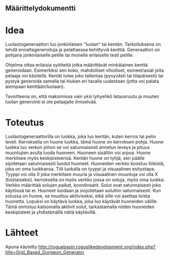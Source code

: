 ## Määrittelydokumentti

# Idea
Luolastogeneraattori luo jonkinlaisen "luolan" tai kentän. Tarkoituksena on tehdä ennaltageneroituja ja pelattaessa kehittyviä kenttiä.
Generaattori on pohjana jonkinlaiselle pelille tai monelle erilaiselle testi pelille.

Ohjelma ottaa erilaisia syötteitä jotka määrittävät minkälainen kenttä generoidaan. Esimerkiksi sen koko, mahdolliset viholliset, esineet/asiat joita pelaaja voi käsitellä.
Kentät tulee joko tallentaa (pysyvästi tai tilapäisesti) tai pystyä generoida samalla tai hiukan eri tavalla uudestaan (jotta voi palata aiempaan kenttään/luolaan).

Tavoitteena on, että maksimissa vain yksi lyhyehkö latausruutu ja muuten luolan generointi ei ole pelaajalle ilmiselvää.

# Toteutus
Luolastogeneraattorilla on luokka, joka luo kentän, kuten kerros tai pelin leveli. Kerroksella on huone luokka, tämä huone on kerroksen pohja.
Huone luokka luo verkon johon se voi satunnaisesti annetun leveys ja pituus muuntujien avulla luoda huoneen. Huoneen sisällön voi arpoa.
Huone merkitsee myös keskipisteensä.
Kentän huone on tyhjä, sen päälle sijoitetaan satunnaisesti luodut huoneet. Huoneiden verkko koostuu tiileistä, joka on oma luokkansa.
Tiili luokalla on tyyppi ja visuaalinen esitystapa. Tyyppi voi olla 0 joka merkitsee muuria ja visuaalinen muuntuja voi olla X (toistaiseksi).
kerroksella on myös verkko jossa on soluja, myös oma luokka. Verkko määrittää solujen paikat, koordinaatit. Solut ovat satunnaisesti joko käytössä tai ei.
Huoneet luodaan ja siojoitetaan soluihin satunnaisesti. Kun solussa on huone, se muuttuu aktiiviseksi, eikä sille voi asettaa toista huonetta.
Lopuksi on käytävä luokka, joka luo käytävät huoneiden välille. Tämä onnistuu katsomalla aktiivit solut, tarkastamalla niiden huoneiden keskipisteet 
ja yhdistämällä näitä käytävillä.

# Lähteet

Apuna käytetty http://roguebasin.roguelikedevelopment.org/index.php?title=Grid_Based_Dungeon_Generator
